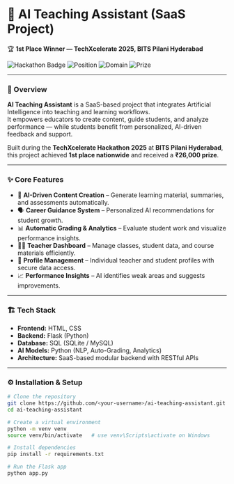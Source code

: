 # 🧠 AI Teaching Assistant (SaaS Project)
🏆 **1st Place Winner — TechXcelerate 2025, BITS Pilani Hyderabad**

![Hackathon Badge](https://img.shields.io/badge/Hackathon-TechXcelerate%202025-blue?style=for-the-badge)
![Position](https://img.shields.io/badge/Position-1st%20Place-gold?style=for-the-badge)
![Domain](https://img.shields.io/badge/Domain-SaaS%20%2F%20EdTech-orange?style=for-the-badge)
![Prize](https://img.shields.io/badge/Prize-%E2%82%B926,000-success?style=for-the-badge)

--- 

### 🚀 Overview
**AI Teaching Assistant** is a SaaS-based project that integrates Artificial Intelligence into teaching and learning workflows.  
It empowers educators to create content, guide students, and analyze performance — while students benefit from personalized, AI-driven feedback and support.

Built during the **TechXcelerate Hackathon 2025** at **BITS Pilani Hyderabad**, this project achieved **1st place nationwide** and received a **₹26,000 prize**.

---

### ✨ Core Features
- 🧠 **AI-Driven Content Creation** – Generate learning material, summaries, and assessments automatically.  
- 🗣️ **Career Guidance System** – Personalized AI recommendations for student growth.  
- 📊 **Automatic Grading & Analytics** – Evaluate student work and visualize performance insights.  
- 👩‍🏫 **Teacher Dashboard** – Manage classes, student data, and course materials efficiently.  
- 🧾 **Profile Management** – Individual teacher and student profiles with secure data access.  
- 📈 **Performance Insights** – AI identifies weak areas and suggests improvements.

---

### 🏗️ Tech Stack
- **Frontend:** HTML, CSS  
- **Backend:** Flask (Python)  
- **Database:** SQL (SQLite / MySQL)  
- **AI Models:** Python (NLP, Auto-Grading, Analytics)  
- **Architecture:** SaaS-based modular backend with RESTful APIs  

---

### ⚙️ Installation & Setup

```bash
# Clone the repository
git clone https://github.com/<your-username>/ai-teaching-assistant.git
cd ai-teaching-assistant

# Create a virtual environment
python -m venv venv
source venv/bin/activate   # use venv\Scripts\activate on Windows

# Install dependencies
pip install -r requirements.txt

# Run the Flask app
python app.py
